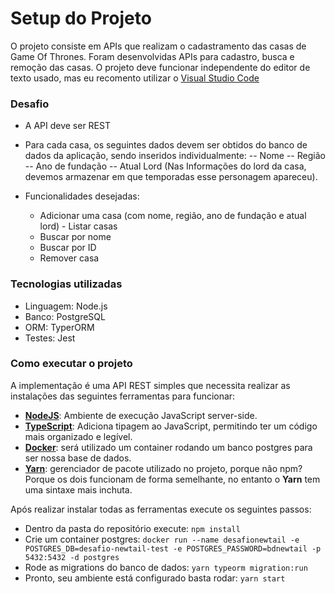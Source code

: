 
# Setup do Projeto

O projeto consiste em APIs que realizam o cadastramento das casas de Game Of Thrones. 
Foram desenvolvidas APIs para cadastro, busca e remoção das casas.
O projeto deve funcionar independente do editor de texto usado, mas eu recomento utilizar o  [Visual Studio Code](https://code.visualstudio.com/download)

### Desafio

- A API deve ser REST
- Para cada casa, os seguintes dados devem ser obtidos do banco de dados da aplicação, sendo inseridos individualmente:
    -- Nome
    -- Região
    -- Ano de fundação
    -- Atual Lord (Nas Informações do lord da casa, devemos armazenar em que temporadas esse personagem apareceu).

- Funcionalidades desejadas:
    - Adicionar uma casa (com nome, região, ano de fundação e atual lord) - Listar casas
    - Buscar por nome
    - Buscar por ID
    - Remover casa

### Tecnologias utilizadas

- Linguagem: Node.js
- Banco: PostgreSQL
- ORM: TyperORM
- Testes: Jest

### Como executar o projeto
A implementação é uma API REST simples que necessita realizar as instalações das seguintes ferramentas para funcionar:
 - [**NodeJS**](https://nodejs.org/en/download/): Ambiente de execução JavaScript server-side.
 - [**TypeScript**](https://www.typescriptlang.org/download): Adiciona tipagem ao JavaScript, permitindo ter um código mais organizado e legível.
 - [**Docker**](https://docs.docker.com/engine/install/ubuntu/): será utilizado um container rodando um banco postgres para ser nossa base de dados.
 - [**Yarn**](https://classic.yarnpkg.com/lang/en/docs/install/#mac-stable): gerenciador de pacote utilizado no projeto, porque não npm? Porque os dois funcionam de forma semelhante, no entanto o **Yarn** tem uma sintaxe mais inchuta.
 
Após realizar instalar todas as ferramentas execute os seguintes passos:   
 - Dentro da pasta do repositório execute: ```npm install```
 - Crie um container postgres: ```docker run --name desafionewtail -e POSTGRES_DB=desafio-newtail-test -e POSTGRES_PASSWORD=bdnewtail -p 5432:5432 -d postgres```
 - Rode as migrations do banco de dados:  ```yarn typeorm migration:run```
 - Pronto, seu ambiente está configurado basta rodar: ```yarn start```
  